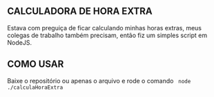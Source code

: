 ## CALCULADORA DE HORA EXTRA

Estava com preguiça de ficar calculando minhas horas extras, meus colegas de trabalho também precisam, então fiz um simples script em NodeJS.

## COMO USAR

Baixe o repositório ou apenas o arquivo e rode o comando
``` node ./calculaHoraExtra```
